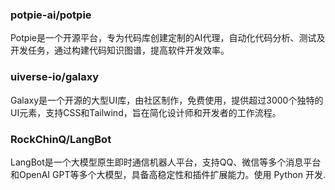 ### potpie-ai/potpie
Potpie是一个开源平台，专为代码库创建定制的AI代理，自动化代码分析、测试及开发任务，通过构建代码知识图谱，提高软件开发效率。

### uiverse-io/galaxy 
Galaxy是一个开源的大型UI库，由社区制作，免费使用，提供超过3000个独特的UI元素，支持CSS和Tailwind，旨在简化设计师和开发者的工作流程。

### RockChinQ/LangBot 
LangBot是一个大模型原生即时通信机器人平台，支持QQ、微信等多个消息平台和OpenAI GPT等多个大模型，具备高稳定性和插件扩展能力。使用 Python 开发.
